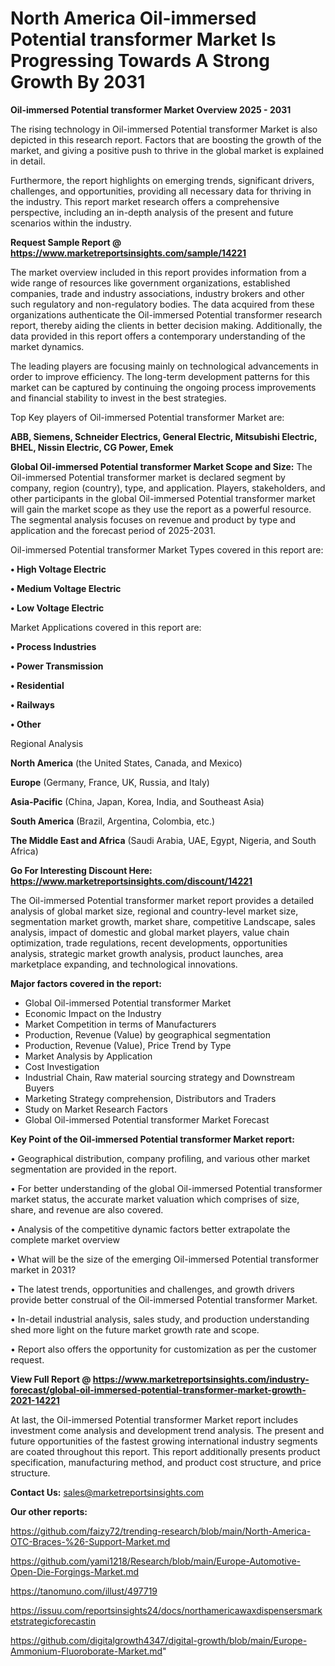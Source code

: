  # North America Oil-immersed Potential transformer Market Is Progressing Towards A Strong Growth By 2031

<Strong> Oil-immersed Potential transformer Market Overview 2025 - 2031</strong>

The rising technology in Oil-immersed Potential transformer Market is also depicted in this research report. Factors that are boosting the growth of the market, and giving a positive push to thrive in the global market is explained in detail.

Furthermore, the report highlights on emerging trends, significant drivers, challenges, and opportunities, providing all necessary data for thriving in the industry. This report market research offers a comprehensive perspective, including an in-depth analysis of the present and future scenarios within the industry.

<strong>Request Sample Report @ <a href=https://www.marketreportsinsights.com/sample/14221>https://www.marketreportsinsights.com/sample/14221</a></strong>

The market overview included in this report provides information from a wide range of resources like government organizations, established companies, trade and industry associations, industry brokers and other such regulatory and non-regulatory bodies. The data acquired from these organizations authenticate the Oil-immersed Potential transformer research report, thereby aiding the clients in better decision making. Additionally, the data provided in this report offers a contemporary understanding of the market dynamics.

The leading players are focusing mainly on technological advancements in order to improve efficiency. The long-term development patterns for this market can be captured by continuing the ongoing process improvements and financial stability to invest in the best strategies.

Top Key players of Oil-immersed Potential transformer Market are:

<strong>ABB, Siemens, Schneider Electrics, General Electric, Mitsubishi Electric, BHEL, Nissin Electric, CG Power, Emek</strong>

<strong><b>Global Oil-immersed Potential transformer Market Scope and Size:</b></strong>
The Oil-immersed Potential transformer market is declared segment by company, region (country), type, and application. Players, stakeholders, and other participants in the global Oil-immersed Potential transformer market will gain the market scope as they use the report as a powerful resource. The segmental analysis focuses on revenue and product by type and application and the forecast period of 2025-2031.

Oil-immersed Potential transformer Market Types covered in this report are:

<strong>• High Voltage Electric

• Medium Voltage Electric

• Low Voltage Electric</strong>

Market Applications covered in this report are:

<strong>• Process Industries

• Power Transmission

• Residential

• Railways

• Other</strong> 

Regional Analysis

<strong>North America</strong> (the United States, Canada, and Mexico)

<strong>Europe</strong> (Germany, France, UK, Russia, and Italy)

<strong>Asia-Pacific</strong> (China, Japan, Korea, India, and Southeast Asia)

<strong>South America</strong> (Brazil, Argentina, Colombia, etc.)

<strong>The Middle East and Africa</strong> (Saudi Arabia, UAE, Egypt, Nigeria, and South Africa)

<strong>Go For Interesting Discount Here: <a href=https://www.marketreportsinsights.com/discount/14221>https://www.marketreportsinsights.com/discount/14221</a></strong>

The Oil-immersed Potential transformer market report provides a detailed analysis of global market size, regional and country-level market size, segmentation market growth, market share, competitive Landscape, sales analysis, impact of domestic and global market players, value chain optimization, trade regulations, recent developments, opportunities analysis, strategic market growth analysis, product launches, area marketplace expanding, and technological innovations.

<strong><b>Major factors covered in the report:</b></strong>
<ul>
  <li>Global Oil-immersed Potential transformer Market </li>
  <li>Economic Impact on the Industry</li>
  <li>Market Competition in terms of Manufacturers</li>
  <li>Production, Revenue (Value) by geographical segmentation</li>
  <li>Production, Revenue (Value), Price Trend by Type</li>
  <li>Market Analysis by Application</li>
  <li>Cost Investigation</li>
  <li>Industrial Chain, Raw material sourcing strategy and Downstream Buyers</li>
  <li>Marketing Strategy comprehension, Distributors and Traders</li>
  <li>Study on Market Research Factors</li>
  <li>Global Oil-immersed Potential transformer Market Forecast</li>
</ul>

<strong><b>Key Point of the Oil-immersed Potential transformer Market report:</b></strong>

• Geographical distribution, company profiling, and various other market segmentation are provided in the report.

• For better understanding of the global Oil-immersed Potential transformer market status, the accurate market valuation which comprises of size, share, and revenue are also covered.

• Analysis of the competitive dynamic factors better extrapolate the complete market overview

• What will be the size of the emerging Oil-immersed Potential transformer market in 2031?

• The latest trends, opportunities and challenges, and growth drivers provide better construal of the Oil-immersed Potential transformer Market.

• In-detail industrial analysis, sales study, and production understanding shed more light on the future market growth rate and scope.

• Report also offers the opportunity for customization as per the customer request.

<strong><b>View Full Report @ <a href=https://www.marketreportsinsights.com/industry-forecast/global-oil-immersed-potential-transformer-market-growth-2021-14221>https://www.marketreportsinsights.com/industry-forecast/global-oil-immersed-potential-transformer-market-growth-2021-14221</a></b></strong>


At last, the Oil-immersed Potential transformer Market report includes investment come analysis and development trend analysis. The present and future opportunities of the fastest growing international industry segments are coated throughout this report. This report additionally presents product specification, manufacturing method, and product cost structure, and price structure.

<strong>Contact Us:</strong>
sales@marketreportsinsights.com

<strong>Our other reports:</strong>

<a href=https://github.com/faizy72/trending-research/blob/main/North-America-OTC-Braces-%26-Support-Market.md>https://github.com/faizy72/trending-research/blob/main/North-America-OTC-Braces-%26-Support-Market.md</a>

<a href=https://github.com/yami1218/Research/blob/main/Europe-Automotive-Open-Die-Forgings-Market.md>https://github.com/yami1218/Research/blob/main/Europe-Automotive-Open-Die-Forgings-Market.md</a>

<a href=https://tanomuno.com/illust/497719>https://tanomuno.com/illust/497719</a>

<a href=https://issuu.com/reportsinsights24/docs/northamericawaxdispensersmarketstrategicforecastin>https://issuu.com/reportsinsights24/docs/northamericawaxdispensersmarketstrategicforecastin</a>

<a href=https://github.com/digitalgrowth4347/digital-growth/blob/main/Europe-Ammonium-Fluoroborate-Market.md>https://github.com/digitalgrowth4347/digital-growth/blob/main/Europe-Ammonium-Fluoroborate-Market.md</a>"
